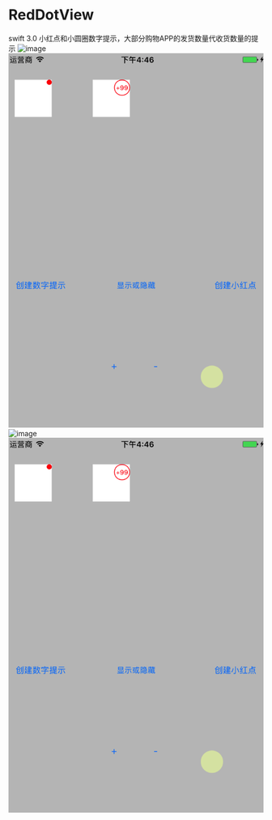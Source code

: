 # RedDotView
swift 3.0 小红点和小圆圈数字提示，大部分购物APP的发货数量代收货数量的提示
![image](https://github.com/FarmerChina/RedDotView.git/blob/master/reddotview.gif)
![image](https://github.com/FarmerChina/RedDotView/blob/master/reddotview.gif)
![image](https://github.com/FarmerChina/RedDotView.git/raw/master/reddotview.gif)
![image](https://github.com/FarmerChina/RedDotView/raw/master/reddotview.gif)
